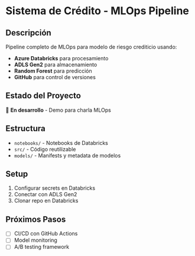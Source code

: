 # Sistema de Crédito - MLOps Pipeline

## Descripción
Pipeline completo de MLOps para modelo de riesgo crediticio usando:
- **Azure Databricks** para procesamiento
- **ADLS Gen2** para almacenamiento
- **Random Forest** para predicción
- **GitHub** para control de versiones

## Estado del Proyecto
🚧 **En desarrollo** - Demo para charla MLOps

## Estructura
- `notebooks/` - Notebooks de Databricks
- `src/` - Código reutilizable  
- `models/` - Manifests y metadata de modelos

## Setup
1. Configurar secrets en Databricks
2. Conectar con ADLS Gen2
3. Clonar repo en Databricks

## Próximos Pasos
- [ ] CI/CD con GitHub Actions
- [ ] Model monitoring
- [ ] A/B testing framework
